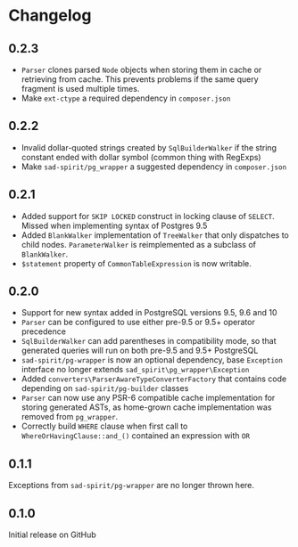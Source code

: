 # Changelog

## 0.2.3

* `Parser` clones parsed `Node` objects when storing them in cache or retrieving from cache. This prevents problems if the same query fragment is used multiple times.
* Make `ext-ctype` a required dependency in `composer.json`

## 0.2.2

* Invalid dollar-quoted strings created by `SqlBuilderWalker` if the string constant ended with dollar symbol (common thing with RegExps)
* Make `sad-spirit/pg_wrapper` a suggested dependency in `composer.json`

## 0.2.1

* Added support for `SKIP LOCKED` construct in locking clause of `SELECT`. Missed when implementing syntax of Postgres 9.5
* Added `BlankWalker` implementation of `TreeWalker` that only dispatches to child nodes. `ParameterWalker` is reimplemented as a subclass of `BlankWalker`.
* `$statement` property of `CommonTableExpression` is now writable.

## 0.2.0

* Support for new syntax added in PostgreSQL versions 9.5, 9.6 and 10
* `Parser` can be configured to use either pre-9.5 or 9.5+ operator precedence 
* `SqlBuilderWalker` can add parentheses in compatibility mode, so that generated queries will run on both pre-9.5 and 9.5+ PostgreSQL
* `sad-spirit/pg-wrapper` is now an optional dependency, base `Exception` interface no longer extends `sad_spirit\pg_wrapper\Exception`
* Added `converters\ParserAwareTypeConverterFactory` that contains code depending on `sad-spirit/pg-builder` classes
* `Parser` can now use any PSR-6 compatible cache implementation for storing generated ASTs, as home-grown cache implementation was removed from `pg_wrapper`.
* Correctly build `WHERE` clause when first call to `WhereOrHavingClause::and_()` contained an expression with `OR`

## 0.1.1

Exceptions from `sad-spirit/pg-wrapper` are no longer thrown here.

## 0.1.0

Initial release on GitHub